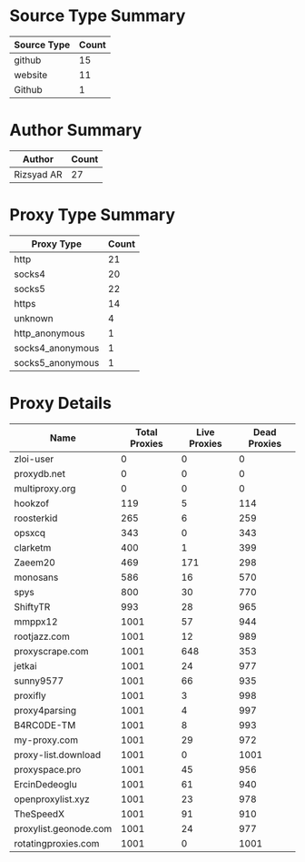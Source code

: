 # Source Type Summary

| Source Type | Count |
|-------------|-------|
| github | 15 |
| website | 11 |
| Github | 1 |


# Author Summary

| Author | Count |
|--------|-------|
| Rizsyad AR | 27 |


# Proxy Type Summary

| Proxy Type | Count |
|------------|-------|
| http | 21 |
| socks4 | 20 |
| socks5 | 22 |
| https | 14 |
| unknown | 4 |
| http_anonymous | 1 |
| socks4_anonymous | 1 |
| socks5_anonymous | 1 |


# Proxy Details

| Name | Total Proxies | Live Proxies | Dead Proxies |
|------|---------------|--------------|---------------|
| zloi-user | 0 | 0 | 0 |
| proxydb.net | 0 | 0 | 0 |
| multiproxy.org | 0 | 0 | 0 |
| hookzof | 119 | 5 | 114 |
| roosterkid | 265 | 6 | 259 |
| opsxcq | 343 | 0 | 343 |
| clarketm | 400 | 1 | 399 |
| Zaeem20 | 469 | 171 | 298 |
| monosans | 586 | 16 | 570 |
| spys | 800 | 30 | 770 |
| ShiftyTR | 993 | 28 | 965 |
| mmppx12 | 1001 | 57 | 944 |
| rootjazz.com | 1001 | 12 | 989 |
| proxyscrape.com | 1001 | 648 | 353 |
| jetkai | 1001 | 24 | 977 |
| sunny9577 | 1001 | 66 | 935 |
| proxifly | 1001 | 3 | 998 |
| proxy4parsing | 1001 | 4 | 997 |
| B4RC0DE-TM | 1001 | 8 | 993 |
| my-proxy.com | 1001 | 29 | 972 |
| proxy-list.download | 1001 | 0 | 1001 |
| proxyspace.pro | 1001 | 45 | 956 |
| ErcinDedeoglu | 1001 | 61 | 940 |
| openproxylist.xyz | 1001 | 23 | 978 |
| TheSpeedX | 1001 | 91 | 910 |
| proxylist.geonode.com | 1001 | 24 | 977 |
| rotatingproxies.com | 1001 | 0 | 1001 |
